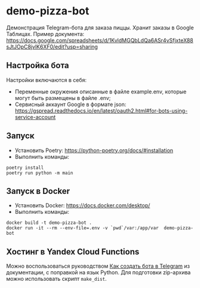 # demo-pizza-bot
Демонстрация Telegram-бота для заказа пиццы.
Хранит заказы в Google Таблицах.
Пример документа: https://docs.google.com/spreadsheets/d/1KvldMGQbLdQa6ASr4vSfjxteX88sJtJOpC8jvlK6XF0/edit?usp=sharing

## Настройка бота
Настройки включаются в себя:
* Переменные окружения описанные в файле example.env, которые могут быть размещены
  в файле .env;
* Сервисный аккаунт Google в формате json:
  https://gspread.readthedocs.io/en/latest/oauth2.html#for-bots-using-service-account

## Запуск
* Установить Poetry: https://python-poetry.org/docs/#installation
* Выполнить команды:
```shell
poetry install
poetry run python -m main
```

## Запуск в Docker
* Установить Docker: https://docs.docker.com/desktop/
* Выполнить команды:
```shell
docker build -t demo-pizza-bot .
docker run -it --rm --env-file=.env -v `pwd`/var:/app/var  demo-pizza-bot
```

## Хостинг в Yandex Cloud Functions
Можно воспользоваться руководством
[Как создать бота в Telegram](https://cloud.yandex.ru/docs/functions/tutorials/telegram-bot-serverless)
из документации, с поправкой на язык Python.
Для подготовки zip-архива можно использовать скрипт `make_dist`.
